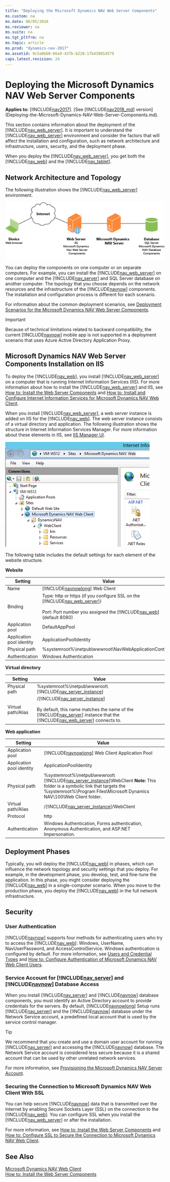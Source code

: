 ```yaml
---
title: "Deploying the Microsoft Dynamics NAV Web Server Components"
ms.custom: na
ms.date: 06/05/2016
ms.reviewer: na
ms.suite: na
ms.tgt_pltfrm: na
ms.topic: article
ms.prod: "dynamics-nav-2017"
ms.assetid: 9c5a0bb0-66a9-437b-b228-17b43001d579
caps.latest.revision: 24
---
```

# Deploying the Microsoft Dynamics NAV Web Server Components

**Applies to:** [!INCLUDE[nav2017](includes/nav2017.md)]. [See [!INCLUDE[nav2018_md](includes/nav2018_md.md)] version](Deploying-the-Microsoft-Dynamics-NAV-Web-Server-Components.md).

This section contains information about the deployment of the [!INCLUDE[nav_web_server](includes/nav_web_server_md.md)]. It is important to understand the [!INCLUDE[nav_web_server](includes/nav_web_server_md.md)] environment and consider the factors that will affect the installation and configuration, such as network architecture and infrastructure, users, security, and the deployment phase.  
  
 When you deploy the [!INCLUDE[nav_web_server](includes/nav_web_server_md.md)], you get both the [!INCLUDE[nav_web](includes/nav_web_md.md)] and the [!INCLUDE[nav_tablet](includes/nav_tablet_md.md)].  
  
## Network Architecture and Topology  
 The following illustration shows the [!INCLUDE[nav_web_server](includes/nav_web_server_md.md)] environment.  
  
 ![NAV Web Client network architecture](media/NAV_WebClient_Network_Architecture.png "NAV\_WebClient\_Network\_Architecture")  
  
 You can deploy the components on one computer or on separate computers. For example, you can install the [!INCLUDE[nav_web_server](includes/nav_web_server_md.md)] on one computer and the [!INCLUDE[nav_server](includes/nav_server_md.md)] and SQL Server database on another computer. The topology that you choose depends on the network resources and the infrastructure of the [!INCLUDE[navnow](includes/navnow_md.md)] components. The installation and configuration process is different for each scenario.  
  
 For information about the common deployment scenarios, see [Deployment Scenarios for the Microsoft Dynamics NAV Web Server Components](Deployment-Scenarios-for-the-Microsoft-Dynamics-NAV-Web-Server-Components.md). 

> [!IMPORTANT]
> Because of technical limitations related to backward compatibility, the current [!INCLUDE[navnow](includes/navnow_md.md)] mobile app is not supported in a deployment scenario that uses Azure Active Directory Application Proxy.
  
##  <a name="WebClientonIIS"></a> Microsoft Dynamics NAV Web Server Components Installation on IIS  
 To deploy the [!INCLUDE[nav_web](includes/nav_web_md.md)], you install [!INCLUDE[nav_web_server](includes/nav_web_server_md.md)] on a computer that is running Internet Information Services \(IIS\). For more information about how to install the [!INCLUDE[nav_web_server](includes/nav_web_server_md.md)] and IIS, see [How to: Install the Web Server Components](How-to--Install-the-Web-Server-Components.md) and [How to: Install and Configure Internet Information Services for Microsoft Dynamics NAV Web Client](How-to--Install-and-Configure-Internet-Information-Services-for-Microsoft-Dynamics-NAV-Web-Client.md).  
  
 When you install [!INCLUDE[nav_web_server](includes/nav_web_server_md.md)], a web server instance is added on IIS for the [!INCLUDE[nav_web](includes/nav_web_md.md)]. The web server instance consists of a virtual directory and application. The following illustration shows the structure in Internet Information Services Manager. For more information about these elements in IIS, see [IIS Manager UI](http://go.microsoft.com/fwlink/?LinkID=614897).  
  
 ![The NAV Web client structure on IIS](media/NAVWebClientIIS.png "NAVWebClientIIS")  
  
 The following table includes the default settings for each element of the website structure.  
  
 **Website**  
  
|Setting|Value|  
|-------------|-----------|  
|Name|[!INCLUDE[navnowlong](includes/navnowlong_md.md)] Web Client|  
|Binding|Type: http or https \(if you configure SSL on the [!INCLUDE[nav_web_server](includes/nav_web_server_md.md)]\)<br /><br /> Port: Port number you assigned the [!INCLUDE[nav_web](includes/nav_web_md.md)] \(default 8080\)|  
|Application pool|DefaultAppPool|  
|Application pool identity|ApplicationPoolIdentity|  
|Physical path|%systemroot%\\inetpub\\wwwroot\\NavWebApplicationContainer|  
|Authentication|Windows Authentication|  
  
 **Virtual directory**  
  
|Setting|Value|  
|-------------|-----------|  
|Physical path|%systemroot%\\inetpub\\wwwroot\\[!INCLUDE[nav_server_instance](includes/nav_server_instance_md.md)]|  
|Virtual path/Alias|/[!INCLUDE[nav_server_instance](includes/nav_server_instance_md.md)]<br /><br /> By default, this name matches the name of the [!INCLUDE[nav_server](includes/nav_server_md.md)] instance that the [!INCLUDE[nav_web_server](includes/nav_web_server_md.md)] connects to.|  
  
 **Web application**  
  
|Setting|Value|  
|-------------|-----------|  
|Application pool|[!INCLUDE[navnowlong](includes/navnowlong_md.md)] Web Client Application Pool|  
|Application pool identity|ApplicationPoolIdentity|  
|Physical path|%systemroot%\\inetpub\\wwwroot\\[!INCLUDE[nav_server_instance](includes/nav_server_instance_md.md)]\\WebClient **Note:**  This folder is a symbolic link that targets the %systemroot%\\Program Files\\Microsoft Dynamics NAV\\100\\Web Client folder.|  
|Virtual path/Alias|/[!INCLUDE[nav_server_instance](includes/nav_server_instance_md.md)]/WebClient|  
|Protocol|http|  
|Authentication|Windows Authentication, Forms authentication, Anonymous Authentication, and ASP.NET Impersonation.|  
  
## Deployment Phases  
 Typically, you will deploy the [!INCLUDE[nav_web](includes/nav_web_md.md)] in phases, which can influence the network topology and security settings that you deploy. For example, in the development phase, you develop, test, and fine-tune the application. In this phase, you might consider deploying the [!INCLUDE[nav_web](includes/nav_web_md.md)] in a single-computer scenario. When you move to the production phase, you deploy the [!INCLUDE[nav_web](includes/nav_web_md.md)] in the full network infrastructure.  
  
## Security  
  
### User Authentication  
 [!INCLUDE[navnow](includes/navnow_md.md)] supports four methods for authenticating users who try to access the [!INCLUDE[nav_web](includes/nav_web_md.md)]: Windows, UserName, NavUserPassword, and AccessControlService. Windows authentication is configured by default. For more information, see [Users and Credential Types](Users-and-Credential-Types.md) and [How to: Configure Authentication of Microsoft Dynamics NAV Web Client Users](How-to--Configure-Authentication-of-Microsoft-Dynamics-NAV-Web-Client-Users.md).  
  
### Service Account for [!INCLUDE[nav_server](includes/nav_server_md.md)] and [!INCLUDE[navnow](includes/navnow_md.md)] Database Access  
 When you install [!INCLUDE[nav_server](includes/nav_server_md.md)] and [!INCLUDE[navnow](includes/navnow_md.md)] database components, you must identify an Active Directory account to provide credentials for the servers. By default, [!INCLUDE[navnowlong](includes/navnowlong_md.md)] Setup runs [!INCLUDE[nav_server](includes/nav_server_md.md)] and the [!INCLUDE[navnow](includes/navnow_md.md)] database under the Network Service account, a predefined local account that is used by the service control manager.  
  
> [!TIP]  
>  We recommend that you create and use a domain user account for running [!INCLUDE[nav_server](includes/nav_server_md.md)] and accessing the [!INCLUDE[navnow](includes/navnow_md.md)] database. The Network Service account is considered less secure because it is a shared account that can be used by other unrelated network services.  
  
 For more information, see [Provisioning the Microsoft Dynamics NAV Server Account](Provisioning-the-Microsoft-Dynamics-NAV-Server-Account.md).  
  
### Securing the Connection to Microsoft Dynamics NAV Web Client With SSL  
 You can help secure [!INCLUDE[navnow](includes/navnow_md.md)] data that is transmitted over the Internet by enabling Secure Sockets Layer \(SSL\) on the connection to the [!INCLUDE[nav_web](includes/nav_web_md.md)]. You can configure SSL when you install the [!INCLUDE[nav_web_server](includes/nav_web_server_md.md)] or after the installation.  
  
 For more information, see [How to: Install the Web Server Components](How-to--Install-the-Web-Server-Components.md) and [How to: Configure SSL to Secure the Connection to Microsoft Dynamics NAV Web Client](How-to--Configure-SSL-to-Secure-the-Connection-to-Microsoft-Dynamics-NAV-Web-Client.md).  
  
## See Also  
 [Microsoft Dynamics NAV Web Client](Microsoft-Dynamics-NAV-Web-Client.md)   
 [How to: Install the Web Server Components](How-to--Install-the-Web-Server-Components.md)